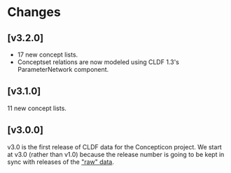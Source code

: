 # Changes

## [v3.2.0]

- 17 new concept lists.
- Conceptset relations are now modeled using CLDF 1.3's ParameterNetwork component.


## [v3.1.0]

11 new concept lists.


## [v3.0.0]

v3.0 is the first release of CLDF data for the Concepticon project. We start at v3.0 (rather than v1.0)
because the release number is going to be kept in sync with releases of the
["raw" data](https://github.com/concepticon/concepticon-data).
